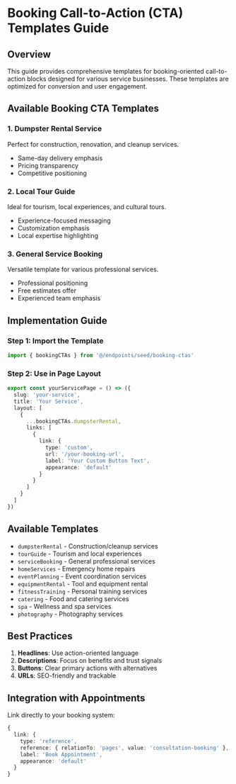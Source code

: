 # Booking Call-to-Action (CTA) Templates Guide

## Overview

This guide provides comprehensive templates for booking-oriented call-to-action blocks designed for various service businesses. These templates are optimized for conversion and user engagement.

## Available Booking CTA Templates

### 1. Dumpster Rental Service
Perfect for construction, renovation, and cleanup services.
- Same-day delivery emphasis
- Pricing transparency
- Competitive positioning

### 2. Local Tour Guide
Ideal for tourism, local experiences, and cultural tours.
- Experience-focused messaging
- Customization emphasis
- Local expertise highlighting

### 3. General Service Booking
Versatile template for various professional services.
- Professional positioning
- Free estimates offer
- Experienced team emphasis

## Implementation Guide

### Step 1: Import the Template
```typescript
import { bookingCTAs } from '@/endpoints/seed/booking-ctas'
```

### Step 2: Use in Page Layout
```typescript
export const yourServicePage = () => ({
  slug: 'your-service',
  title: 'Your Service',
  layout: [
    {
      ...bookingCTAs.dumpsterRental,
      links: [
        {
          link: {
            type: 'custom',
            url: '/your-booking-url',
            label: 'Your Custom Button Text',
            appearance: 'default'
          }
        }
      ]
    }
  ]
})
```

## Available Templates

- `dumpsterRental` - Construction/cleanup services
- `tourGuide` - Tourism and local experiences
- `serviceBooking` - General professional services
- `homeServices` - Emergency home repairs
- `eventPlanning` - Event coordination services
- `equipmentRental` - Tool and equipment rental
- `fitnessTraining` - Personal training services
- `catering` - Food and catering services
- `spa` - Wellness and spa services
- `photography` - Photography services

## Best Practices

1. **Headlines**: Use action-oriented language
2. **Descriptions**: Focus on benefits and trust signals
3. **Buttons**: Clear primary actions with alternatives
4. **URLs**: SEO-friendly and trackable

## Integration with Appointments

Link directly to your booking system:
```typescript
{
  link: {
    type: 'reference',
    reference: { relationTo: 'pages', value: 'consultation-booking' },
    label: 'Book Appointment',
    appearance: 'default'
  }
}
```
